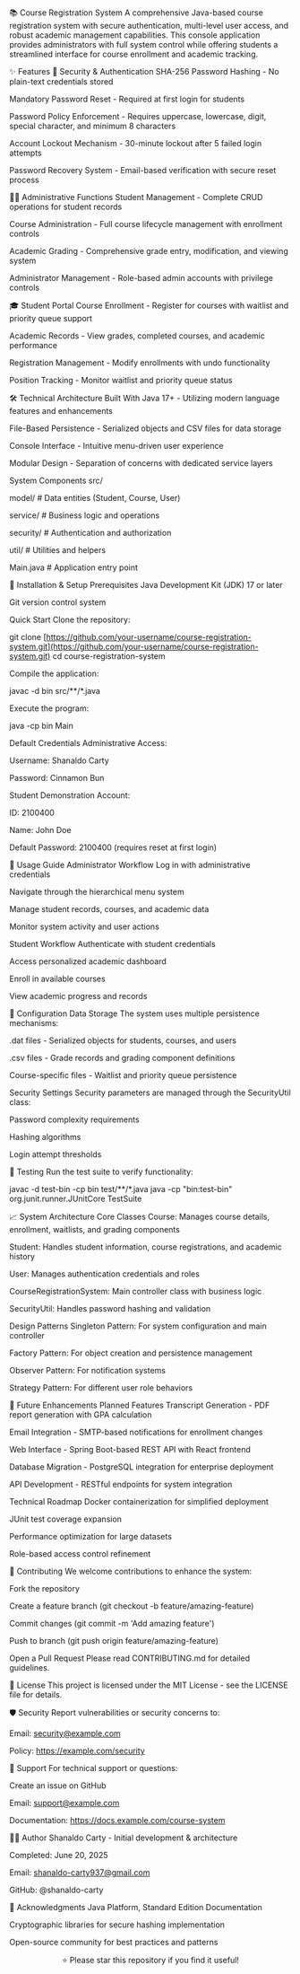 📚 Course Registration System
A comprehensive Java-based course registration system with secure authentication, multi-level user access, and robust academic management capabilities. This console application provides administrators with full system control while offering students a streamlined interface for course enrollment and academic tracking.

✨ Features
🔐 Security & Authentication
SHA-256 Password Hashing - No plain-text credentials stored

Mandatory Password Reset - Required at first login for students

Password Policy Enforcement - Requires uppercase, lowercase, digit, special character, and minimum 8 characters

Account Lockout Mechanism - 30-minute lockout after 5 failed login attempts

Password Recovery System - Email-based verification with secure reset process

👨‍💼 Administrative Functions
Student Management - Complete CRUD operations for student records

Course Administration - Full course lifecycle management with enrollment controls

Academic Grading - Comprehensive grade entry, modification, and viewing system

Administrator Management - Role-based admin accounts with privilege controls

🎓 Student Portal
Course Enrollment - Register for courses with waitlist and priority queue support

Academic Records - View grades, completed courses, and academic performance

Registration Management - Modify enrollments with undo functionality

Position Tracking - Monitor waitlist and priority queue status

🛠️ Technical Architecture
Built With
Java 17+ - Utilizing modern language features and enhancements

File-Based Persistence - Serialized objects and CSV files for data storage

Console Interface - Intuitive menu-driven user experience

Modular Design - Separation of concerns with dedicated service layers

System Components
src/

model/ # Data entities (Student, Course, User)

service/ # Business logic and operations

security/ # Authentication and authorization

util/ # Utilities and helpers

Main.java # Application entry point

🚀 Installation & Setup
Prerequisites
Java Development Kit (JDK) 17 or later

Git version control system

Quick Start
Clone the repository:

git clone [https://github.com/your-username/course-registration-system.git](https://github.com/your-username/course-registration-system.git)
cd course-registration-system

Compile the application:

javac -d bin src/**/*.java

Execute the program:

java -cp bin Main

Default Credentials
Administrative Access:

Username: Shanaldo Carty

Password: Cinnamon Bun

Student Demonstration Account:

ID: 2100400

Name: John Doe

Default Password: 2100400 (requires reset at first login)

📖 Usage Guide
Administrator Workflow
Log in with administrative credentials

Navigate through the hierarchical menu system

Manage student records, courses, and academic data

Monitor system activity and user actions

Student Workflow
Authenticate with student credentials

Access personalized academic dashboard

Enroll in available courses

View academic progress and records

🔧 Configuration
Data Storage
The system uses multiple persistence mechanisms:

.dat files - Serialized objects for students, courses, and users

.csv files - Grade records and grading component definitions

Course-specific files - Waitlist and priority queue persistence

Security Settings
Security parameters are managed through the SecurityUtil class:

Password complexity requirements

Hashing algorithms

Login attempt thresholds

🧪 Testing
Run the test suite to verify functionality:

javac -d test-bin -cp bin test/**/*.java
java -cp "bin:test-bin" org.junit.runner.JUnitCore TestSuite

📈 System Architecture
Core Classes
Course: Manages course details, enrollment, waitlists, and grading components

Student: Handles student information, course registrations, and academic history

User: Manages authentication credentials and roles

CourseRegistrationSystem: Main controller class with business logic

SecurityUtil: Handles password hashing and validation

Design Patterns
Singleton Pattern: For system configuration and main controller

Factory Pattern: For object creation and persistence management

Observer Pattern: For notification systems

Strategy Pattern: For different user role behaviors

🚦 Future Enhancements
Planned Features
Transcript Generation - PDF report generation with GPA calculation

Email Integration - SMTP-based notifications for enrollment changes

Web Interface - Spring Boot-based REST API with React frontend

Database Migration - PostgreSQL integration for enterprise deployment

API Development - RESTful endpoints for system integration

Technical Roadmap
Docker containerization for simplified deployment

JUnit test coverage expansion

Performance optimization for large datasets

Role-based access control refinement

👥 Contributing
We welcome contributions to enhance the system:

Fork the repository

Create a feature branch (git checkout -b feature/amazing-feature)

Commit changes (git commit -m 'Add amazing feature')

Push to branch (git push origin feature/amazing-feature)

Open a Pull Request
Please read CONTRIBUTING.md for detailed guidelines.

📄 License
This project is licensed under the MIT License - see the LICENSE file for details.

🛡️ Security
Report vulnerabilities or security concerns to:

Email: security@example.com

Policy: https://example.com/security

🤝 Support
For technical support or questions:

Create an issue on GitHub

Email: support@example.com

Documentation: https://docs.example.com/course-system

👨‍💻 Author
Shanaldo Carty - Initial development & architecture

Completed: June 20, 2025

Email: shanaldo-carty937@gmail.com

GitHub: @shanaldo-carty

🙏 Acknowledgments
Java Platform, Standard Edition Documentation

Cryptographic libraries for secure hashing implementation

Open-source community for best practices and patterns

<div align="center">
⭐ Please star this repository if you find it useful!
</div>
